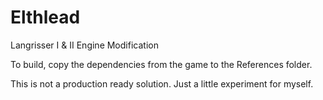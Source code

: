 # Elthlead
Langrisser I &amp; II Engine Modification

To build, copy the dependencies from the game to the References folder.

This is not a production ready solution. Just a little experiment for myself.
